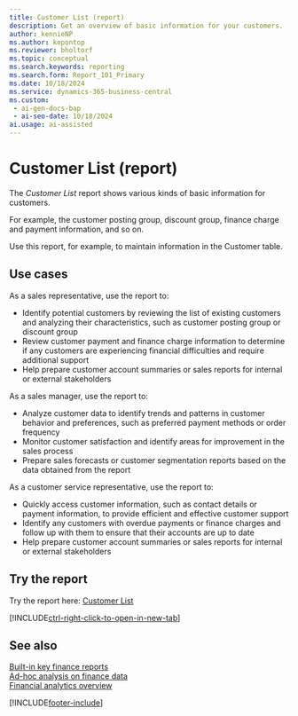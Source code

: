 ```yaml
---
title: Customer List (report)
description: Get an overview of basic information for your customers. 
author: kennieNP
ms.author: kepontop
ms.reviewer: bholtorf
ms.topic: conceptual
ms.search.keywords: reporting
ms.search.form: Report_101_Primary
ms.date: 10/18/2024
ms.service: dynamics-365-business-central
ms.custom:
 - ai-gen-docs-bap
 - ai-seo-date: 10/18/2024
ai.usage: ai-assisted
---
```


# Customer List (report)

The *Customer List* report shows various kinds of basic information for customers. 

For example, the customer posting group, discount group, finance charge and payment information, and so on. 

Use this report, for example, to maintain information in the Customer table.

## Use cases

<!-- 
Prompt

Below is a report in an ERP system. Provide 3-4 use cases for different personas working with sales.
Format like this:    
  
As a <persona>, use the report to    
* use case 1  
* use case 2    

Do not capitalize the persona names. 

## Report name
Customer List

### What the report does
The *Customer List* report shows various kinds of basic information for customers. 
For example, the customer posting group, discount group, finance charge and payment information, and so on. 


### Use cases
Use this report, for example, to maintain information in the Customer table.
This report is particularly useful for sales representatives, account managers, and customer service teams to manage and analyze customer information effectively.

Please include your data sources and URLs

-->

As a sales representative, use the report to:
* Identify potential customers by reviewing the list of existing customers and analyzing their characteristics, such as customer posting group or discount group
* Review customer payment and finance charge information to determine if any customers are experiencing financial difficulties and require additional support
* Help prepare customer account summaries or sales reports for internal or external stakeholders

As a sales manager, use the report to: 
* Analyze customer data to identify trends and patterns in customer behavior and preferences, such as preferred payment methods or order frequency
* Monitor customer satisfaction and identify areas for improvement in the sales process
* Prepare sales forecasts or customer segmentation reports based on the data obtained from the report

As a customer service representative, use the report to:
* Quickly access customer information, such as contact details or payment information, to provide efficient and effective customer support
* Identify any customers with overdue payments or finance charges and follow up with them to ensure that their accounts are up to date
* Help prepare customer account summaries or sales reports for internal or external stakeholders


## Try the report

Try the report here: [Customer List](https://businesscentral.dynamics.com?report=101)

[!INCLUDE[ctrl-right-click-to-open-in-new-tab](../includes/ctrl-right-click-to-open-in-new-tab.md)]


## See also

[Built-in key finance reports](../finance-reports.md)  
[Ad-hoc analysis on finance data](../ad-hoc-analysis-finance.md)  
[Financial analytics overview](../bi.md)  

[!INCLUDE[footer-include](../includes/footer-banner.md)]